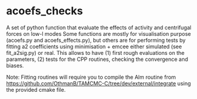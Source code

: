 # acoefs_checks
A set of python function that evaluate the effects of activity and centrifugal forces on low-l modes
Some functions are mostly for visualisation purpose (acoefs.py and acoefs_effects.py), but others are for
performing tests by fitting a2 coefficients using minimisation + emcee either simulated (see fit_a2sig.py) or 
real. This allows to have (1) first rough evaluations on the parameters, (2) tests for the CPP routines, checking the convergence and biases.

Note: Fitting routines will require you to compile the Alm routine from https://github.com/OthmanB/TAMCMC-C/tree/dev/external/integrate  using the provided cmake file.

